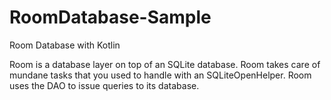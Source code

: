 # RoomDatabase-Sample
Room Database with Kotlin

Room is a database layer on top of an SQLite database.
Room takes care of mundane tasks that you used to handle with an SQLiteOpenHelper. 
Room uses the DAO to issue queries to its database.
